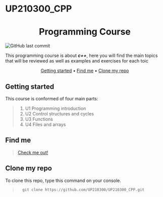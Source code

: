 # UP210300_CPP

<div align="center">

# Programming Course

</div>

![GitHub last commit](https://img.shields.io/github/last-commit/UP210300/UP210300_CPP)

This programming course is about  _**c++**_, here you will find the main topics that will be reviewed as well as examples and exercises for each toic

<div align="center">


[Getting started](#getting-started) •
[Find me](#find-me) •
[Clone my repo](#clone-my-repo)

</div>

## Getting started

This course is conformed of four main parts:

> 1. U1 Programming introduction
> 2. U2 Control structures and cycles
> 3. U3 Functions
> 4. U4 Files and arrays

## Find me 

>[Check me out!](https://github.com/UP210300/UP210300_CPP.git)

## Clone my repo

To clone this repo, type this command on your console.
>       git clone https://github.com/UP210300/UP210300_CPP.git

